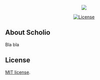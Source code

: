 <p align="center"><img src="https://github.com/schol-io/scholio/blob/master/public/new/img/favicon-144.png"></p>

<p align="center">
<a href="https://packagist.org/packages/laravel/framework"><img src="https://poser.pugx.org/laravel/framework/license.svg" alt="License"></a>
</p>

## About Scholio

Bla bla

## License

[MIT license](http://opensource.org/licenses/MIT).
